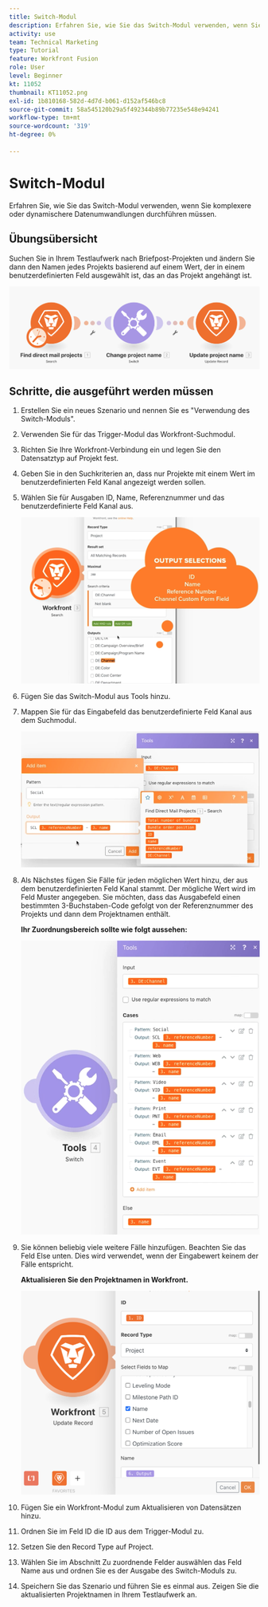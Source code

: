 ```yaml
---
title: Switch-Modul
description: Erfahren Sie, wie Sie das Switch-Modul verwenden, wenn Sie komplexere oder dynamischere Datenumwandlungen durchführen müssen.
activity: use
team: Technical Marketing
type: Tutorial
feature: Workfront Fusion
role: User
level: Beginner
kt: 11052
thumbnail: KT11052.png
exl-id: 1b810168-582d-4d7d-b061-d152af546bc8
source-git-commit: 58a545120b29a5f492344b89b77235e548e94241
workflow-type: tm+mt
source-wordcount: '319'
ht-degree: 0%

---
```


# Switch-Modul

Erfahren Sie, wie Sie das Switch-Modul verwenden, wenn Sie komplexere oder dynamischere Datenumwandlungen durchführen müssen.

## Übungsübersicht

Suchen Sie in Ihrem Testlaufwerk nach Briefpost-Projekten und ändern Sie dann den Namen jedes Projekts basierend auf einem Wert, der in einem benutzerdefinierten Feld ausgewählt ist, das an das Projekt angehängt ist.

![Switch-Modul Bild 1](../12-exercises/assets/switch-module-walkthrough-1.png)

## Schritte, die ausgeführt werden müssen

1. Erstellen Sie ein neues Szenario und nennen Sie es &quot;Verwendung des Switch-Moduls&quot;.
1. Verwenden Sie für das Trigger-Modul das Workfront-Suchmodul.
1. Richten Sie Ihre Workfront-Verbindung ein und legen Sie den Datensatztyp auf Projekt fest.
1. Geben Sie in den Suchkriterien an, dass nur Projekte mit einem Wert im benutzerdefinierten Feld Kanal angezeigt werden sollen.
1. Wählen Sie für Ausgaben ID, Name, Referenznummer und das benutzerdefinierte Feld Kanal aus.

   ![Switch-Modul Bild 2](../12-exercises/assets/switch-module-walkthrough-2.png)

1. Fügen Sie das Switch-Modul aus Tools hinzu.
1. Mappen Sie für das Eingabefeld das benutzerdefinierte Feld Kanal aus dem Suchmodul.

   ![Switch-Modul Bild 3](../12-exercises/assets/switch-module-walkthrough-3.png)

1. Als Nächstes fügen Sie Fälle für jeden möglichen Wert hinzu, der aus dem benutzerdefinierten Feld Kanal stammt. Der mögliche Wert wird im Feld Muster angegeben. Sie möchten, dass das Ausgabefeld einen bestimmten 3-Buchstaben-Code gefolgt von der Referenznummer des Projekts und dann dem Projektnamen enthält.

   **Ihr Zuordnungsbereich sollte wie folgt aussehen:**

   ![Switch-Modul Bild 4](../12-exercises/assets/switch-module-walkthrough-4.png)

1. Sie können beliebig viele weitere Fälle hinzufügen. Beachten Sie das Feld Else unten. Dies wird verwendet, wenn der Eingabewert keinem der Fälle entspricht.

   **Aktualisieren Sie den Projektnamen in Workfront.**

   ![Switch-Modul Bild 5](../12-exercises/assets/switch-module-walkthrough-5.png)

1. Fügen Sie ein Workfront-Modul zum Aktualisieren von Datensätzen hinzu.
1. Ordnen Sie im Feld ID die ID aus dem Trigger-Modul zu.
1. Setzen Sie den Record Type auf Project.
1. Wählen Sie im Abschnitt Zu zuordnende Felder auswählen das Feld Name aus und ordnen Sie es der Ausgabe des Switch-Moduls zu.
1. Speichern Sie das Szenario und führen Sie es einmal aus. Zeigen Sie die aktualisierten Projektnamen in Ihrem Testlaufwerk an.
